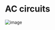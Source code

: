 # AC circuits

![image](https://github.com/user-attachments/assets/b7ab8ffd-ad6f-415a-9d9a-d30c1bc14095)

